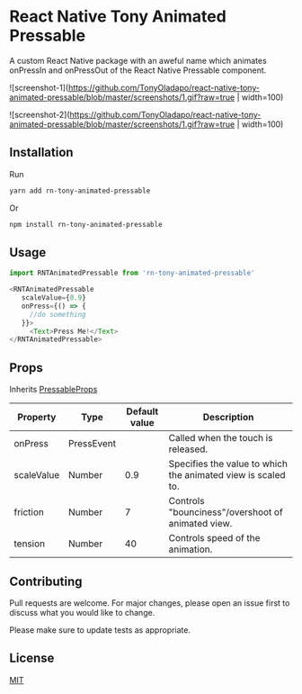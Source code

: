 
# React Native Tony Animated Pressable

A custom React Native package with an aweful name which animates onPressIn and onPressOut of the React Native Pressable component.

![screenshot-1](https://github.com/TonyOladapo/react-native-tony-animated-pressable/blob/master/screenshots/1.gif?raw=true | width=100)

![screenshot-2](https://github.com/TonyOladapo/react-native-tony-animated-pressable/blob/master/screenshots/1.gif?raw=true | width=100)

## Installation
Run
```bash
yarn add rn-tony-animated-pressable
```
Or
```bash
npm install rn-tony-animated-pressable
```

## Usage

```javascript
import RNTAnimatedPressable from 'rn-tony-animated-pressable'
```
```javascript
<RNTAnimatedPressable
   scaleValue={0.9}
   onPress={() => {
     //do something
   }}>
     <Text>Press Me!</Text>
</RNTAnimatedPressable>
```

## Props

Inherits [PressableProps](https://reactnative.dev/docs/pressable#props)

Property | Type | Default value | Description
------------ | ------------- | ------------ | ------------- 
onPress | PressEvent |  | Called when the touch is released.
scaleValue | Number | 0.9 | Specifies the value to which the animated view is scaled to.
friction | Number | 7 | Controls "bounciness"/overshoot of animated view.
tension | Number | 40 | Controls speed of the animation.

## Contributing
Pull requests are welcome. For major changes, please open an issue first to discuss what you would like to change.

Please make sure to update tests as appropriate.

## License
[MIT](https://choosealicense.com/licenses/mit/)